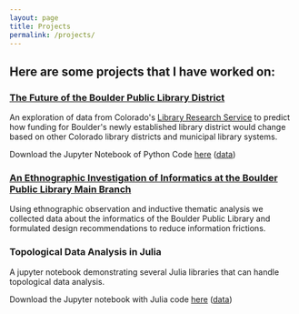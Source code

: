 ```yaml
---
layout: page
title: Projects
permalink: /projects/
---
```


## Here are some projects that I have worked on:


### [The Future of the Boulder Public Library District](https://medium.com/@roha8848/the-future-of-the-boulder-public-library-district-6633f06a5399)

An exploration of data from Colorado's [Library Research Service](https://www.lrs.org/) to predict how funding for Boulder's newly established library district would change based on other Colorado library districts and municipal library systems.

Download the Jupyter Notebook of Python Code [here][1]
([data][2])


### [An Ethnographic Investigation of Informatics at the Boulder Public Library Main Branch](https://miro.com/app/board/uXjVPh_eKjI=/?share_link_id=489305851683)

Using ethnographic observation and inductive thematic analysis we collected data about the informatics of the Boulder Public Library and formulated design recommendations to reduce information frictions.

### Topological Data Analysis in Julia
A jupyter notebook demonstrating several Julia libraries that can handle topological data analysis.

Download the Jupyter notebook with Julia code [here][3]
([data][4])



[1]:{{raharrell01.github.io}}/downloads/Harrell_lrs_eda.ipynb
[2]:{{raharrell01.github.io}}/downloads/lrsFinal.csv
[3]:{{raharrell01.github.io}}/downloads/TDA_in_Julia_Harrell_v0.1.ipynb
[4]:{{raharrell01.github.io}}/downloads/meteorites-table.csv